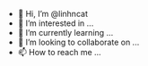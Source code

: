 - 👋 Hi, I’m @linhncat
- 👀 I’m interested in ...
- 🌱 I’m currently learning ...
- 💞️ I’m looking to collaborate on ...
- 📫 How to reach me ...

<!---
linhncat/linhncat is a ✨ special ✨ repository because its `README.md` (this file) appears on your GitHub profile.
You can click the Preview link to take a look at your changes.
--->

